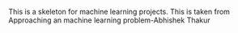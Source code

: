 This is a skeleton for machine learning projects.
This is taken from Approaching an machine learning problem-Abhishek Thakur
